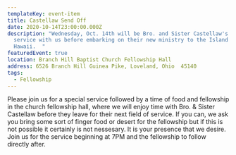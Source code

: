 ```yaml
---
templateKey: event-item
title: Castellaw Send Off
date: 2020-10-14T23:00:00.000Z
description: "Wednesday, Oct. 14th will be Bro. and Sister Castellaw's last
  service with us before embarking on their new ministry to the Island of
  Hawaii.  "
featuredEvent: true
location: Branch Hill Baptist Church Fellowship Hall
address: 6526 Branch Hill Guinea Pike, Loveland, Ohio  45140
tags:
  - Fellowship
---
```

Please join us for a special service followed by a time of food and fellowship in the church fellowship hall, where we will enjoy time with Bro. & Sister Castellaw before they leave for their next field of service.  If you can, we ask you bring some sort of finger food or desert for the fellowship but if this is not possible it certainly is not nessesary.  It is your presence that we desire.  Join us for the service beginning at 7PM and the fellowship to follow directly after.
